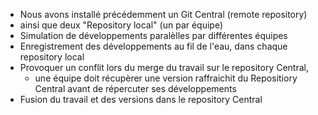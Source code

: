 - Nous avons installé précédemment un Git Central (remote repository)
- ainsi que deux "Repository local" (un par équipe)
- Simulation de développements paralèlles par différentes équipes
- Enregistrement des développements au fil de l'eau, dans chaque repository local
- Provoquer un conflit lors du merge du travail sur le repository Central,
  * une équipe doit récupèrer une version raffraichit du Repositiory Central avant de répercuter ses développements
- Fusion du travail et des versions dans le repository Central

